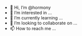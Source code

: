 - 👋 Hi, I’m @hormony
- 👀 I’m interested in ...
- 🌱 I’m currently learning ...
- 💞️ I’m looking to collaborate on ...
- 📫 How to reach me ...

<!---
hormony/hormony is a ✨ special ✨ repository because its `README.md` (this file) appears on your GitHub profile.
You can click the Preview link to take a look at your changes.
--->
